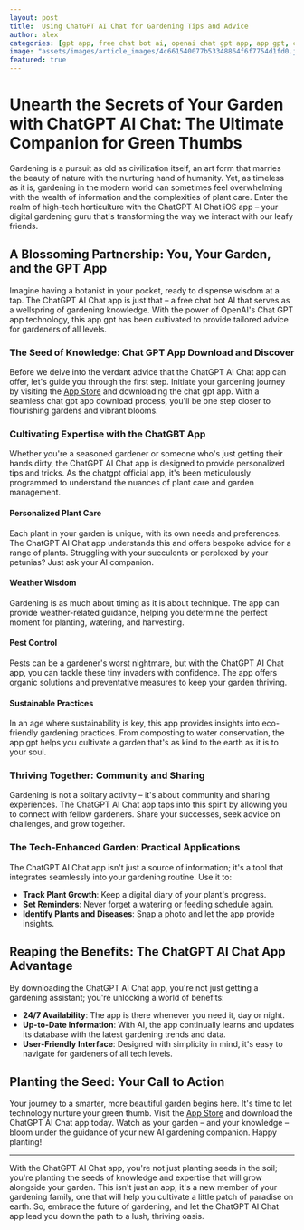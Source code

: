 ```yaml
---
layout: post
title:  Using ChatGPT AI Chat for Gardening Tips and Advice
author: alex
categories: [gpt app, free chat bot ai, openai chat gpt app, app gpt, chat gbt app, chatgpt official app, chat gpt app download]
image: "assets/images/article_images/4c661540077b53348864f6f7754d1fd0.jpg"
featured: true
---
```


# Unearth the Secrets of Your Garden with ChatGPT AI Chat: The Ultimate Companion for Green Thumbs

Gardening is a pursuit as old as civilization itself, an art form that marries the beauty of nature with the nurturing hand of humanity. Yet, as timeless as it is, gardening in the modern world can sometimes feel overwhelming with the wealth of information and the complexities of plant care. Enter the realm of high-tech horticulture with the ChatGPT AI Chat iOS app – your digital gardening guru that's transforming the way we interact with our leafy friends.

## A Blossoming Partnership: You, Your Garden, and the GPT App

Imagine having a botanist in your pocket, ready to dispense wisdom at a tap. The ChatGPT AI Chat app is just that – a free chat bot AI that serves as a wellspring of gardening knowledge. With the power of OpenAI's Chat GPT app technology, this app gpt has been cultivated to provide tailored advice for gardeners of all levels.

### The Seed of Knowledge: Chat GPT App Download and Discover

Before we delve into the verdant advice that the ChatGPT AI Chat app can offer, let's guide you through the first step. Initiate your gardening journey by visiting the [App Store](https://apps.apple.com/us/app/ai-ask-chat-with-ai-bots/id6472484891) and downloading the chat gpt app. With a seamless chat gpt app download process, you'll be one step closer to flourishing gardens and vibrant blooms.

### Cultivating Expertise with the ChatGBT App

Whether you're a seasoned gardener or someone who's just getting their hands dirty, the ChatGPT AI Chat app is designed to provide personalized tips and tricks. As the chatgpt official app, it's been meticulously programmed to understand the nuances of plant care and garden management.

#### Personalized Plant Care

Each plant in your garden is unique, with its own needs and preferences. The ChatGPT AI Chat app understands this and offers bespoke advice for a range of plants. Struggling with your succulents or perplexed by your petunias? Just ask your AI companion.

#### Weather Wisdom

Gardening is as much about timing as it is about technique. The app can provide weather-related guidance, helping you determine the perfect moment for planting, watering, and harvesting.

#### Pest Control

Pests can be a gardener's worst nightmare, but with the ChatGPT AI Chat app, you can tackle these tiny invaders with confidence. The app offers organic solutions and preventative measures to keep your garden thriving.

#### Sustainable Practices

In an age where sustainability is key, this app provides insights into eco-friendly gardening practices. From composting to water conservation, the app gpt helps you cultivate a garden that's as kind to the earth as it is to your soul.

### Thriving Together: Community and Sharing

Gardening is not a solitary activity – it's about community and sharing experiences. The ChatGPT AI Chat app taps into this spirit by allowing you to connect with fellow gardeners. Share your successes, seek advice on challenges, and grow together.

### The Tech-Enhanced Garden: Practical Applications

The ChatGPT AI Chat app isn't just a source of information; it's a tool that integrates seamlessly into your gardening routine. Use it to:

- **Track Plant Growth**: Keep a digital diary of your plant's progress.
- **Set Reminders**: Never forget a watering or feeding schedule again.
- **Identify Plants and Diseases**: Snap a photo and let the app provide insights.

## Reaping the Benefits: The ChatGPT AI Chat App Advantage

By downloading the ChatGPT AI Chat app, you're not just getting a gardening assistant; you're unlocking a world of benefits:

- **24/7 Availability**: The app is there whenever you need it, day or night.
- **Up-to-Date Information**: With AI, the app continually learns and updates its database with the latest gardening trends and data.
- **User-Friendly Interface**: Designed with simplicity in mind, it's easy to navigate for gardeners of all tech levels.

## Planting the Seed: Your Call to Action

Your journey to a smarter, more beautiful garden begins here. It's time to let technology nurture your green thumb. Visit the [App Store](https://apps.apple.com/us/app/ai-ask-chat-with-ai-bots/id6472484891) and download the ChatGPT AI Chat app today. Watch as your garden – and your knowledge – bloom under the guidance of your new AI gardening companion. Happy planting!

---

With the ChatGPT AI Chat app, you're not just planting seeds in the soil; you're planting the seeds of knowledge and expertise that will grow alongside your garden. This isn't just an app; it's a new member of your gardening family, one that will help you cultivate a little patch of paradise on earth. So, embrace the future of gardening, and let the ChatGPT AI Chat app lead you down the path to a lush, thriving oasis.